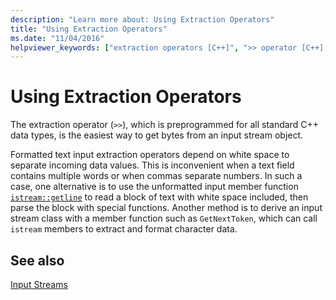 ```yaml
---
description: "Learn more about: Using Extraction Operators"
title: "Using Extraction Operators"
ms.date: "11/04/2016"
helpviewer_keywords: ["extraction operators [C++]", ">> operator [C++], extraction operators", "operators [C++], extraction"]
---
```

# Using Extraction Operators

The extraction operator (`>>`), which is preprogrammed for all standard C++ data types, is the easiest way to get bytes from an input stream object.

Formatted text input extraction operators depend on white space to separate incoming data values. This is inconvenient when a text field contains multiple words or when commas separate numbers. In such a case, one alternative is to use the unformatted input member function [`istream::getline`](../standard-library/basic-istream-class.md#getline) to read a block of text with white space included, then parse the block with special functions. Another method is to derive an input stream class with a member function such as `GetNextToken`, which can call `istream` members to extract and format character data.

## See also

[Input Streams](../standard-library/input-streams.md)
